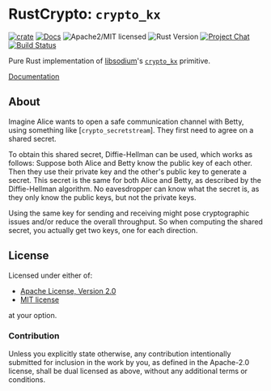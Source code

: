 # RustCrypto: `crypto_kx`

[![crate][crate-image]][crate-link]
[![Docs][docs-image]][docs-link]
![Apache2/MIT licensed][license-image]
![Rust Version][rustc-image]
[![Project Chat][chat-image]][chat-link]
[![Build Status][build-image]][build-link]

Pure Rust implementation of [libsodium]'s [`crypto_kx`] primitive.

[Documentation][docs-link]

## About

Imagine Alice wants to open a safe communication channel with Betty,
using something like [`crypto_secretstream`]. They first need to agree on
a shared secret.

To obtain this shared secret, Diffie-Hellman can be used, which works as follows:
Suppose both Alice and Betty know the public key of each other.
Then they use their private key and the other's public key to generate a
secret. This secret is the same for both Alice and Betty, as described by
the Diffie-Hellman algorithm.
No eavesdropper can know what the secret is, as they only know the public keys, but
not the private keys.

Using the same key for sending and receiving might pose cryptographic
issues and/or reduce the overall throughput.
So when computing the shared secret, you actually get two keys,
one for each direction.

## License

Licensed under either of:

- [Apache License, Version 2.0](http://www.apache.org/licenses/LICENSE-2.0)
- [MIT license](http://opensource.org/licenses/MIT)

at your option.

### Contribution

Unless you explicitly state otherwise, any contribution intentionally submitted
for inclusion in the work by you, as defined in the Apache-2.0 license, shall be
dual licensed as above, without any additional terms or conditions.

[//]: # "badges"
[crate-image]: https://img.shields.io/crates/v/crypto_kx.svg
[crate-link]: https://crates.io/crates/crypto_kx
[docs-image]: https://docs.rs/crypto_kx/badge.svg
[docs-link]: https://docs.rs/crypto_kx/
[license-image]: https://img.shields.io/badge/license-Apache2.0/MIT-blue.svg
[rustc-image]: https://img.shields.io/badge/rustc-1.60+-blue.svg
[chat-image]: https://img.shields.io/badge/zulip-join_chat-blue.svg
[chat-link]: https://rustcrypto.zulipchat.com/#narrow/stream/260038-AEADs
[build-image]: https://github.com/RustCrypto/nacl-compat/actions/workflows/crypto_kx.yml/badge.svg
[build-link]: https://github.com/RustCrypto/nacl-compat/actions/workflows/crypto_kx.yml

[//]: # "general links"
[libsodium]: https://doc.libsodium.org/
[`crypto_kx`]: https://libsodium.gitbook.io/doc/key_exchange
